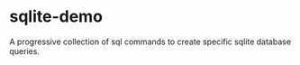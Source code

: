 # sqlite-demo

A progressive collection of sql commands to create specific sqlite database queries. 
